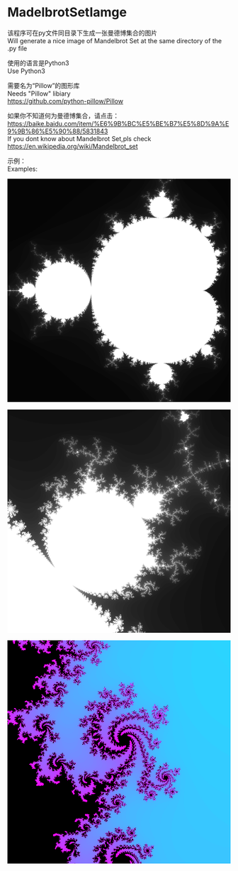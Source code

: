 # MadelbrotSetIamge


该程序可在py文件同目录下生成一张曼德博集合的图片  
Will generate a nice image of Mandelbrot Set at the same directory of the .py file  

使用的语言是Python3  
Use Python3  

需要名为“Pillow”的图形库  
Needs "Pillow" libiary  
https://github.com/python-pillow/Pillow  

如果你不知道何为曼德博集合，请点击：https://baike.baidu.com/item/%E6%9B%BC%E5%BE%B7%E5%8D%9A%E9%9B%86%E5%90%88/5831843  
If you dont know about Mandelbrot Set,pls check https://en.wikipedia.org/wiki/Mandelbrot_set  

示例：  
Examples:  

![image](https://github.com/BlackieVan/MadelbrotSetIamge/blob/main/Examples/Mandelbrot_X-0.5000_Y0.0000_R1.0000_N100_W1000_H1000_1610692012.png)

![image](https://github.com/BlackieVan/MadelbrotSetIamge/blob/main/Examples/Mandelbrot_X0.3000_Y0.5500_R0.1000_N100_W1000_H1000_1611648033.png)

![image](https://github.com/BlackieVan/MadelbrotSetIamge/blob/main/Examples/Mandelbrot_X-0.4600_Y0.5800_R0.0100_N100_W1000_H1000_1611643273.png)
